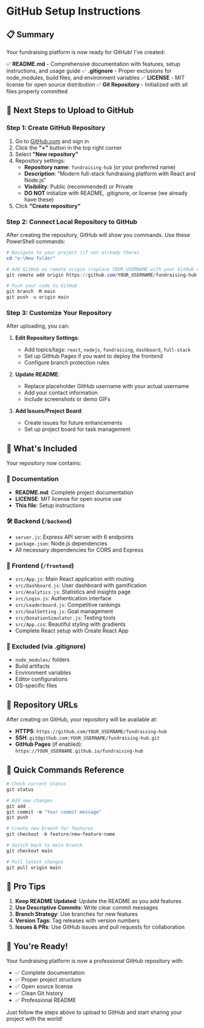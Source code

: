 # GitHub Setup Instructions

## 📋 Summary
Your fundraising platform is now ready for GitHub! I've created:

✅ **README.md** - Comprehensive documentation with features, setup instructions, and usage guide
✅ **.gitignore** - Proper exclusions for node_modules, build files, and environment variables
✅ **LICENSE** - MIT license for open source distribution
✅ **Git Repository** - Initialized with all files properly committed

## 🚀 Next Steps to Upload to GitHub

### Step 1: Create GitHub Repository
1. Go to [GitHub.com](https://github.com) and sign in
2. Click the **"+"** button in the top right corner
3. Select **"New repository"**
4. Repository settings:
   - **Repository name**: `fundraising-hub` (or your preferred name)
   - **Description**: "Modern full-stack fundraising platform with React and Node.js"
   - **Visibility**: Public (recommended) or Private
   - **DO NOT** initialize with README, .gitignore, or license (we already have these)
5. Click **"Create repository"**

### Step 2: Connect Local Repository to GitHub
After creating the repository, GitHub will show you commands. Use these PowerShell commands:

```powershell
# Navigate to your project (if not already there)
cd "e:\New folder"

# Add GitHub as remote origin (replace YOUR_USERNAME with your GitHub username)
git remote add origin https://github.com/YOUR_USERNAME/fundraising-hub.git

# Push your code to GitHub
git branch -M main
git push -u origin main
```

### Step 3: Customize Your Repository
After uploading, you can:

1. **Edit Repository Settings**:
   - Add topics/tags: `react`, `nodejs`, `fundraising`, `dashboard`, `full-stack`
   - Set up GitHub Pages if you want to deploy the frontend
   - Configure branch protection rules

2. **Update README**:
   - Replace placeholder GitHub username with your actual username
   - Add your contact information
   - Include screenshots or demo GIFs

3. **Add Issues/Project Board**:
   - Create issues for future enhancements
   - Set up project board for task management

## 📁 What's Included

Your repository now contains:

### 📖 Documentation
- **README.md**: Complete project documentation
- **LICENSE**: MIT license for open source use
- **This file**: Setup instructions

### 🛠️ Backend (`/backend`)
- `server.js`: Express API server with 6 endpoints
- `package.json`: Node.js dependencies
- All necessary dependencies for CORS and Express

### 🎨 Frontend (`/frontend`)
- `src/App.js`: Main React application with routing
- `src/Dashboard.js`: User dashboard with gamification
- `src/Analytics.js`: Statistics and insights page
- `src/Login.js`: Authentication interface
- `src/Leaderboard.js`: Competitive rankings
- `src/GoalSetting.js`: Goal management
- `src/DonationSimulator.js`: Testing tools
- `src/App.css`: Beautiful styling with gradients
- Complete React setup with Create React App

### 🚫 Excluded (via .gitignore)
- `node_modules/` folders
- Build artifacts
- Environment variables
- Editor configurations
- OS-specific files

## 🔗 Repository URLs
After creating on GitHub, your repository will be available at:
- **HTTPS**: `https://github.com/YOUR_USERNAME/fundraising-hub`
- **SSH**: `git@github.com:YOUR_USERNAME/fundraising-hub.git`
- **GitHub Pages** (if enabled): `https://YOUR_USERNAME.github.io/fundraising-hub`

## 🎯 Quick Commands Reference

```powershell
# Check current status
git status

# Add new changes
git add .
git commit -m "Your commit message"
git push

# Create new branch for features
git checkout -b feature/new-feature-name

# Switch back to main branch
git checkout main

# Pull latest changes
git pull origin main
```

## 🌟 Pro Tips

1. **Keep README Updated**: Update the README as you add features
2. **Use Descriptive Commits**: Write clear commit messages
3. **Branch Strategy**: Use branches for new features
4. **Version Tags**: Tag releases with version numbers
5. **Issues & PRs**: Use GitHub issues and pull requests for collaboration

## 🎉 You're Ready!

Your fundraising platform is now a professional GitHub repository with:
- ✅ Complete documentation
- ✅ Proper project structure
- ✅ Open source license
- ✅ Clean Git history
- ✅ Professional README

Just follow the steps above to upload to GitHub and start sharing your project with the world!
